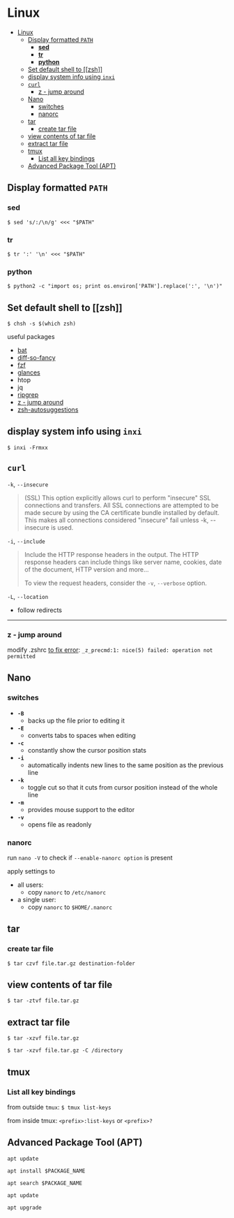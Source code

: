# Linux

- [Linux](#linux)
  - [Display formatted `PATH`](#display-formatted-path)
    - [**sed**](#sed)
    - [**tr**](#tr)
    - [**python**](#python)
  - [Set default shell to [[zsh]]](#set-default-shell-to-zsh)
  - [display system info using `inxi`](#display-system-info-using-inxi)
  - [`curl`](#curl)
    - [z - jump around](#z---jump-around)
  - [Nano](#nano)
    - [switches](#switches)
    - [nanorc](#nanorc)
  - [tar](#tar)
    - [create tar file](#create-tar-file)
  - [view contents of tar file](#view-contents-of-tar-file)
  - [extract tar file](#extract-tar-file)
  - [tmux](#tmux)
    - [List all key bindings](#list-all-key-bindings)
  - [Advanced Package Tool (APT)](#advanced-package-tool-apt)

## Display formatted `PATH`

### **sed**

`$ sed 's/:/\n/g' <<< "$PATH"`

### **tr**

`$ tr ':' '\n' <<< "$PATH"`

### **python**

`$ python2 -c "import os; print os.environ['PATH'].replace(':', '\n')"`

## Set default shell to [[zsh]]

`$ chsh -s $(which zsh)`

useful packages

- [bat](https://github.com/sharkdp/bat)
- [diff-so-fancy](https://github.com/so-fancy/diff-so-fancy)
- [fzf](https://github.com/junegunn/fzf)
- [glances](https://github.com/nicolargo/glances)
- htop
- jq
- [ripgrep](https://github.com/BurntSushi/ripgrep)
- [z - jump around](https://github.com/rupa/z)
- [zsh-autosuggestions](https://github.com/zsh-users/zsh-autosuggestions)

## display system info using `inxi`

`$ inxi -Frmxx`

## `curl`

`-k`, `--insecure`

> (SSL) This option explicitly allows curl to perform "insecure" SSL connections and transfers. All SSL connections are attempted to be made secure by using the CA certificate bundle installed by default. This makes all connections considered "insecure" fail unless -k, --insecure is used.

`-i`, `--include`

> Include the HTTP response headers in the output. The HTTP response headers can include things like server name, cookies, date of the document, HTTP version and more...
>
> To view the request headers, consider the `-v`, `--verbose` option.

`-L`, `--location`

- follow redirects

---

### z - jump around

modify .zshrc [to fix error](https://github.com/rupa/z/issues/230#issuecomment-362297213): `_z_precmd:1: nice(5) failed: operation not permitted`

## Nano

### switches

- **`-B`**
  - backs up the file prior to editing it
- **`-E`**
  - converts tabs to spaces when editing
- **`-c`**
  - constantly show the cursor position stats
- **`-i`**
  - automatically indents new lines to the same position as the previous line
- **`-k`**
  - toggle cut so that it cuts from cursor position instead of the whole line
- **`-m`**
  - provides mouse support to the editor
- **`-v`**
  - opens file as readonly

### nanorc

run `nano -V` to check if `--enable-nanorc option` is present

apply settings to

- all users:
  - copy `nanorc` to `/etc/nanorc`
- a single user:
  - copy `nanorc` to `$HOME/.nanorc`

## tar

### create tar file

`$ tar czvf file.tar.gz destination-folder`

## view contents of tar file

`$ tar -ztvf file.tar.gz`

## extract tar file

`$ tar -xzvf file.tar.gz`

`$ tar -xzvf file.tar.gz -C /directory`

## tmux

### List all key bindings

from outside `tmux`: `$ tmux list-keys`

from inside tmux: `<prefix>:list-keys` or `<prefix>?`

## Advanced Package Tool (APT)

`apt update`

`apt install $PACKAGE_NAME`

`apt search $PACKAGE_NAME`

`apt update`

`apt upgrade`
